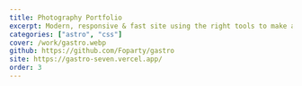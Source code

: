 ```yaml
---
title: Photography Portfolio
excerpt: Modern, responsive & fast site using the right tools to make an static site in 2025
categories: ["astro", "css"]
cover: /work/gastro.webp
github: https://github.com/Foparty/gastro
site: https://gastro-seven.vercel.app/
order: 3
---
```

